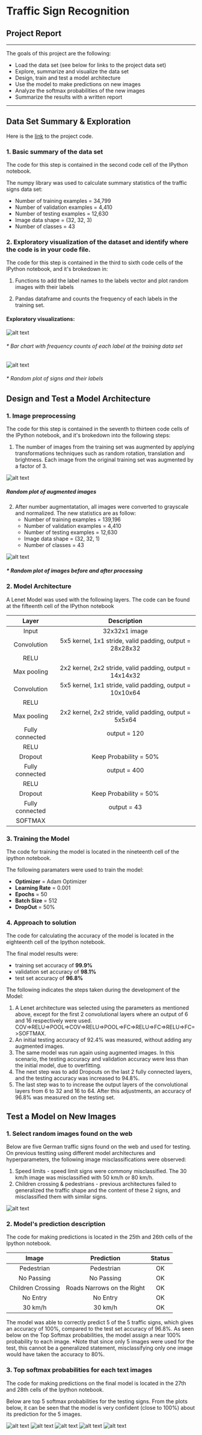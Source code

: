 # **Traffic Sign Recognition** 

## Project Report

---

The goals  of this project are the following:
* Load the data set (see below for links to the project data set)
* Explore, summarize and visualize the data set
* Design, train and test a model architecture
* Use the model to make predictions on new images
* Analyze the softmax probabilities of the new images
* Summarize the results with a written report


[//]: # (Image References)

[image1]: ./images/sign-distribution.png "Distribution"
[image2]: ./images/random-signs.png "Random Signs"
[image3]: ./images/augmented-signs.png "Augmented Signs"
[image4]: ./images/processed-sign.png "Processed Sign"
[image5]: ./images/test-images.png "Test Images"
[image6]: ./images/softmax-children.png "Softmax Children Crossing"
[image7]: ./images/softmax-noentry.png "Softmax No Entry"
[image8]: ./images/softmax-nopassing.png "Softmax No Passing"
[image9]: ./images/softmax-pedestrian.png "Softmax Pedestrian"
[image10]: ./images/softmax-speedlimit.png "Softmax Speed Limit 30 km/h"

---


## Data Set Summary & Exploration

Here is the [link](https://github.com/leoguim/Traffic_Sign_Classification/blob/master/Traffic_Sign_Classifier.ipynb) to the project code.

### 1. Basic summary of the data set 

The code for this step is contained in the second code cell of the IPython notebook.  

The numpy library was used to calculate summary statistics of the traffic signs data set:

* Number of training examples = 34,799
* Number of validation examples = 4,410
* Number of testing examples = 12,630
* Image data shape = (32, 32, 3)
* Number of classes = 43

### 2. Exploratory visualization of the dataset and identify where the code is in your code file.

The code for this step is contained in the third to sixth code cells of the IPython notebook, and it's brokedown in:
1. Functions to add the label names to the labels vector and plot random images with their labels

2. Pandas dataframe and counts the frequency of each labels in the training set.

#### Exploratory visualizations:

![alt text][image1]

   ###### * Bar chart with frequency counts of each label at the training data set

![alt text][image2]   

   ###### * Random plot of signs and their labels


## Design and Test a Model Architecture

### 1. Image preprocessing

The code for this step is contained in the seventh to thirteen code cells of the IPython notebook, and it's brokedown into the following steps:

1. The number of images from the training set was augmented by applying transformations techniques such as random rotation, translation and brightness. Each image from the original training set was augmented by a factor of 3.

![alt text][image3]

   ##### Random plot of augmented images

2. After number augmentatation, all images were converted to grayscale and normalized. The new statistics are as follow:
    * Number of training examples = 139,196
    * Number of validation examples = 4,410
    * Number of testing examples = 12,630
    * Image data shape = (32, 32, 1)
    * Number of classes = 43

![alt text][image4]

   ##### * Random plot of images before and after processing

### 2. Model Architecture

A Lenet Model was used with the following layers. The code can be found at the fifteenth cell of the IPython notebook

| Layer         		|     Description	        					| 
|:---------------------:|:---------------------------------------------:| 
| Input         		| 32x32x1 image   							    | 
| Convolution        	| 5x5 kernel, 1x1 stride, valid padding, output = 28x28x32 	|
| RELU					|												|
| Max pooling	      	| 2x2 kernel, 2x2 stride, valid padding, output = 14x14x32 				|
| Convolution        	| 5x5 kernel, 1x1 stride, valid padding, output = 10x10x64 	|
| RELU					|												|
| Max pooling	      	| 2x2 kernel, 2x2 stride, valid padding, output = 5x5x64 				|
| Fully connected		| output = 120    							    |
| RELU	                |                                               |
| Dropout     		    | Keep Probability = 50%					    |
| Fully connected		| output = 400    							    |
| RELU				    |        									    |
| Dropout				| Keep Probability = 50%						|
| Fully connected		| output = 43    							    |
| SOFTMAX				|                                             |  |



### 3. Training the Model

The code for training the model is located in the nineteenth cell of the ipython notebook. 

The following paramaters were used to train the model:

* **Optimizer** = Adam Optimizer
* **Learning Rate** = 0.001
* **Epochs** = 50
* **Batch Size** = 512
* **DropOut** = 50%

### 4. Approach to solution

The code for calculating the accuracy of the model is located in the eighteenth cell of the Ipython notebook.

The final model results were:
* training set accuracy of **99.9%**
* validation set accuracy of **98.1%**
* test set accuracy of **96.8%**

The following indicates the steps taken during the development of the Model:
1) A Lenet architecture was selected using the parameters as mentioned above, except for the first 2 convolutional layers where an output of 6 and 16 respectively were used. COV=>RELU=>POOL=>COV=>RELU=>POOL=>FC=>RELU=>FC=>RELU=>FC=>SOFTMAX.
2) An initial testing accuracy of 92.4% was measured, without adding any augmented images.
3) The same model was run again using augmented images. In this scenario, the testing accuracy and validation accuracy were less than the initial model, due to overfitting. 
4) The next step was to add Dropouts on the last 2 fully connected layers, and the testing accuracy was increased to 94.8%.
5) The last step was to to increase the output layers of the convolutional layers from 6 to 32 and 16 to 64. After this adjustments, an accuracy of 96.8% was measured on the testing set.
 

## Test a Model on New Images

### 1. Select random images found on the web

Below are five German traffic signs found on the web and used for testing. On previous testting using different model architectures and hyperparameters, the following image misclassifications were observed:
1) Speed limits - speed limit signs were commony misclassified.  The 30 km/h image was misclassified with 50 km/h or 80 km/h.
2) Children crossing & pedestrians - previous architectures failed to generalized the traffic shape and the content of these 2 signs, and misclassified them with similar signs. 

![alt text][image5]


### 2. Model's prediction description

The code for making predictions is located in the 25th and 26th cells of the Ipython notebook.


| Image			        |     Prediction	        					|    Status     |
|:---------------------:|:---------------------------------------------:| :------------:|
| Pedestrian  	        | Pedestrian  									| OK            |
| No Passing    		| No Passing 								    | OK            |
| Children Crossing		| Roads Narrows on the Right					| OK            |
| No Entry      		| No Entry					 				    | OK            |
| 30 km/h		        | 30 km/h    							        | OK            |


The model was able to correctly predict 5 of the 5 traffic signs, which gives an accuracy of 100%, compared to the test set accuracy of 96.8%. As seen below on the Top Softmax probabilities, the model assign a near 100% probability to each image.  *Note that since only 5 images were used for the test, this cannot be a generalized statement, misclassifying only one image would have taken the accuracy to 80%. 

### 3. Top softmax probabilities for each text images

The code for making predictions on the final model is located in the 27th and 28th cells of the Ipython notebook.

Below are top 5 softmax probabilities for the testing signs.  From the plots below, it can be seen that the model is very confident (close to 100%) about its prediction for the 5 images.  

![alt text][image6]
![alt text][image7]
![alt text][image8]
![alt text][image9]
![alt text][image10]
